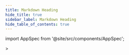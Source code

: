 ```yaml
---
title: Markdown Heading
hide_title: true
sidebar_label: Markdown Heading
hide_table_of_contents: true
---
```


import AppSpec from '@site/src/components/AppSpec';

<AppSpec specUrl="markdown-headings.yaml"> ></AppSpec>
